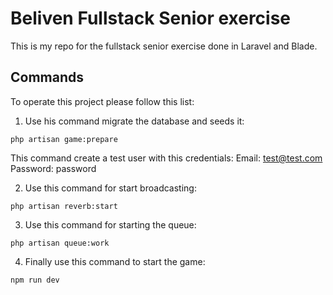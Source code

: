 # Beliven Fullstack Senior exercise

This is my repo for the fullstack senior exercise done in Laravel and Blade.

## Commands
To operate this project please follow this list:

1. Use his command migrate the database and seeds it:
````
php artisan game:prepare
````

This command create a test user with this credentials:
Email: test@test.com
Password: password

2. Use this command for start broadcasting:
````
php artisan reverb:start
````

3. Use this command for starting the queue:
````
php artisan queue:work
````

4. Finally use this command to start the game:
````
npm run dev
````
